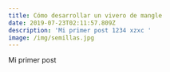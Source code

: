 ```yaml
---
title: Cómo desarrollar un vivero de mangle
date: 2019-07-23T02:11:57.809Z
description: 'Mi primer post 1234 xzxc '
image: /img/semillas.jpg
---
```

Mi primer post
